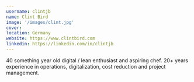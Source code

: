 ```yaml
---
username: clintjb
name: Clint Bird
image: '/images/clint.jpg'
cover:
location: Germany
website: https://www.clintbird.com
linkedin: https://linkedin.com/in/clintjb
---
```

40 something year old digital / lean enthusiast and aspiring chef. 20+ years experience in operations, digitalization, cost reduction and project management.
